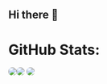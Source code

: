 ## Hi there 👋

# GitHub Stats:
  <a href="https://www.buymeacoffee.com/amantukhan" rel="nofollow"><img src='https://github-readme-stats.vercel.app/api?username=amantu-qbit&count_private=true&layout=compact&show_icons=true&theme=dark' style='border-radius:7px;'></a><a href="https://www.buymeacoffee.com/amantukhan" rel="nofollow"><img src='https://github-readme-stats.vercel.app/api?username=samiulhsohan&count_private=true&layout=compact&show_icons=true&theme=dark' style='border-radius:7px;'></a>
  <a href="https://www.buymeacoffee.com/amantukhan" rel="nofollow"><img src='https://github-readme-stats.vercel.app/api?username=ragib999&count_private=true&layout=compact&show_icons=true&theme=dark' style='border-radius:7px;'></a>
